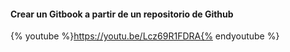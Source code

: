 #### Crear un Gitbook a partir de un repositorio de Github
{% youtube %}https://youtu.be/Lcz69R1FDRA{% endyoutube %}


